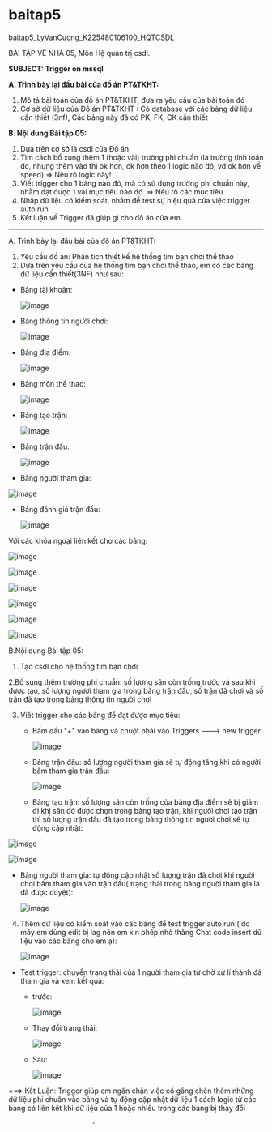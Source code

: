 # baitap5
baitap5_LyVanCuong_K225480106100_HQTCSDL


BÀI TẬP VỀ NHÀ 05, Môn Hệ quản trị csdl.

**SUBJECT: Trigger on mssql**

**A. Trình bày lại đầu bài của đồ án PT&TKHT:**
1. Mô tả bài toán của đồ án PT&TKHT, 
   đưa ra yêu cầu của bài toán đó
2. Cơ sở dữ liệu của Đồ án PT&TKHT :
   Có database với các bảng dữ liệu cần thiết (3nf),
   Các bảng này đã có PK, FK, CK cần thiết
 
**B. Nội dung Bài tập 05:**
1. Dựa trên cơ sở là csdl của Đồ án
2. Tìm cách bổ xung thêm 1 (hoặc vài) trường phi chuẩn
   (là trường tính toán đc, nhưng thêm vào thì ok hơn,
    ok hơn theo 1 logic nào đó, vd ok hơn về speed)
   => Nêu rõ logic này!
3. Viết trigger cho 1 bảng nào đó, 
   mà có sử dụng trường phi chuẩn này,
   nhằm đạt được 1 vài mục tiêu nào đó.
   => Nêu rõ các mục tiêu 
4. Nhập dữ liệu có kiểm soát, 
   nhằm để test sự hiệu quả của việc trigger auto run.
5. Kết luận về Trigger đã giúp gì cho đồ án của em.

-------------------------------------------------------------------------------------------------------------------

A. Trình bày lại đầu bài của đồ án PT&TKHT:
1. Yêu cầu đồ án: Phân tích thiết kế hệ thống tìm bạn chơi thể thao
2. Dựa trên yêu cầu của hệ thống tìm bạn chơi thể thao, em có các bảng dữ liệu cần thiết(3NF) như sau:
- Bảng tài khoản:

  ![image](https://github.com/user-attachments/assets/2bb21553-cac8-4dec-b7db-a571b5976144)

- Bảng thông tin người chơi:

  ![image](https://github.com/user-attachments/assets/966f32e7-2f54-40d5-93ea-d0509652ce3c)

- Bảng địa điểm:

  ![image](https://github.com/user-attachments/assets/cb3cc5eb-b44a-461a-898f-632aeeef1759)

- Bảng môn thể thao:

  ![image](https://github.com/user-attachments/assets/4714508f-d120-4ea9-8a9c-402d98a2a9f1)

- Bảng tạo trận:

  ![image](https://github.com/user-attachments/assets/ffa83084-b77a-47cc-abcb-d310cbbaae2e)

- Bảng trận đấu:

  ![image](https://github.com/user-attachments/assets/6e8eb630-e303-4a14-b4a7-499d1355d5bd)

- Bảng người tham gia:

![image](https://github.com/user-attachments/assets/c7ba2ef4-eb09-4c12-8e63-24aa3173507e)

- Bảng đánh giá trận đấu:

  ![image](https://github.com/user-attachments/assets/3ca58b06-d2d0-46be-9f27-d28a6d110ed7)


Với các khóa ngoại liên kết cho các bảng:

![image](https://github.com/user-attachments/assets/d868719c-1c7f-4b5f-a775-84df43b8ac0c)

![image](https://github.com/user-attachments/assets/2d42cfe6-7ca0-4ce0-8935-5253ea29ed59)

![image](https://github.com/user-attachments/assets/f730b200-dc04-4259-8bed-5de1a290056a)

![image](https://github.com/user-attachments/assets/f427240e-1189-4d21-83c9-bc944708b040)

![image](https://github.com/user-attachments/assets/51ea5c86-952f-45a5-8971-2071f8fda579)

![image](https://github.com/user-attachments/assets/ba878368-e753-4821-be40-20ba7f210cc2)


B.Nội dung Bài tập 05:
1. Tạo csdl cho hệ thống tìm bạn chơi

2.Bố sung thêm trường phi chuẩn: số lượng sân còn trống trước và sau khi được tạo, số lượng người tham gia trong bảng trận đấu, số trận đã chơi và số trận đã tạo trong bảng thông tin người chơi

3. Viết trigger cho các bảng để đạt được mục tiêu:
   - Bấm dấu "+" vào bảng và chuột phải vào Triggers ---> new trigger
  
     ![image](https://github.com/user-attachments/assets/8c9fd0cc-9e6f-48f6-9cc1-87b3de7c0f81)
     

   - Bảng trận đấu: số lượng người tham gia sẽ tự động tăng khi có người bấm tham gia trận đấu:
     
     ![image](https://github.com/user-attachments/assets/cfa7e993-5e07-494b-84ff-c86e91ad8a72)

   - Bảng tạo trận: số lượng sân còn trống của bảng địa điểm sẽ bị giảm đi khi sân đó được chọn trong bảng tạo trận, khi người chơi tạo trận thì số lượng trận đấu đã tạo trong bảng thông tin người chơi sẽ tự động cập nhật:


  ![image](https://github.com/user-attachments/assets/1b846e46-ffcc-43b5-83e5-4f016ca8f505)

![image](https://github.com/user-attachments/assets/24b9e3c4-260f-49d8-87d2-00c7478e5788)

- Bảng người tham gia: tự động cập nhật số lượng trận đã chơi khi người chơi bấm tham gia vào trận đấu( trạng thái trong bảng người tham gia là đã được duyệt):

  ![image](https://github.com/user-attachments/assets/fabbd8d2-afe2-4dc3-ba61-b1a4a28a6127)

4. Thêm dữ liệu có kiểm soát vào các bảng để test trigger auto run ( do máy em dùng edit bị lag nên em xin phép nhờ thằng Chat code insert dữ liệu vào các bảng cho em ạ):

   ![image](https://github.com/user-attachments/assets/56f602a9-adcb-4fa4-9520-6a9c78be2fec)

- Test trigger: chuyển trạng thái của 1 người tham gia từ chờ xử lí thành đã tham gia và xem kết quả:
  + trước:

    ![image](https://github.com/user-attachments/assets/a4d1b14d-660e-4057-8c38-e6a2c57af58b)

  + Thay đổi trạng thái:
 
    ![image](https://github.com/user-attachments/assets/4bbde40b-eef6-4aab-b58c-e291e2a7e619)

  + Sau:
 
    ![image](https://github.com/user-attachments/assets/90fcc4db-5f5c-42db-8df5-76bb7f39cddd)

===> Kết Luận: Trigger giúp em ngăn chặn việc cố gắng chèn thêm những dữ liệu phi chuẩn vào bảng và tự động cập nhật dữ liệu 1 cách logic từ các bảng có liên kết khi dữ liệu của 1 hoặc nhiều trong các bảng bị thay đổi

                           -



  

    

     


